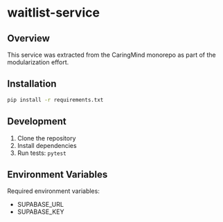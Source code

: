 # waitlist-service

## Overview
This service was extracted from the CaringMind monorepo as part of the modularization effort.

## Installation
```bash
pip install -r requirements.txt
```

## Development
1. Clone the repository
2. Install dependencies
3. Run tests: `pytest`

## Environment Variables
Required environment variables:
- SUPABASE_URL
- SUPABASE_KEY
